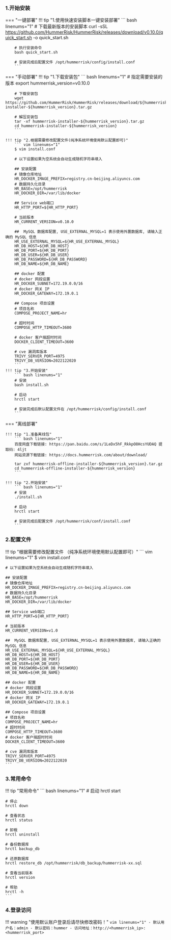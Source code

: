 ### 1.开始安装

=== "一键部署"
    !!! tip "1.使用快速安装脚本一键安装部署"
        ``` bash linenums="1"
        # 下载最新版本的安装脚本
        curl -sSL https://github.com/HummerRisk/HummerRisk/releases/download/v0.10.0/quick_start.sh -o quick_start.sh
    
        # 执行安装命令
        bash quick_start.sh
    
        # 安装完成后配置文件 /opt/hummerrisk/config/install.conf
        ```

=== "手动部署"
    !!! tip "1.下载安装包"
        ``` bash linenums="1"
        # 指定需要安装的版本
        export hummerrisk_version=v0.10.0
        
        # 下载安装包
        wget https://github.com/HummerRisk/HummerRisk/releases/download/${hummerrisk_version}/hummerrisk-installer-${hummerrisk_version}.tar.gz
        
        # 解压安装包       
        tar -xf hummerrisk-installer-${hummerrisk_version}.tar.gz
        cd hummerrisk-installer-${hummerrisk_version}
        ```
    
    !!! tip "2.根据需要修改配置文件(纯净系统环境使用默认配置即可)"
        ``` vim linenums="1"
        $ vim install.conf
        
        # 以下设置如果为空系统会自动生成随机字符串填入
        
        ## 安装配置
        # 镜像仓库地址
        HR_DOCKER_IMAGE_PREFIX=registry.cn-beijing.aliyuncs.com
        # 数据持久化目录
        HR_BASE=/opt/hummerrisk
        HR_DOCKER_DIR=/var/lib/docker
        
        ## Service web端口
        HR_HTTP_PORT=${HR_HTTP_PORT}
        
        # 当前版本
        HR_CURRENT_VERSION=v0.10.0
        
        ##  MySQL 数据库配置, USE_EXTERNAL_MYSQL=1 表示使用外置数据库, 请输入正确的 MySQL 信息
        HR_USE_EXTERNAL_MYSQL=${HR_USE_EXTERNAL_MYSQL}
        HR_DB_HOST=${HR_DB_HOST}
        HR_DB_PORT=${HR_DB_PORT}
        HR_DB_USER=${HR_DB_USER}
        HR_DB_PASSWORD=${HR_DB_PASSWORD}
        HR_DB_NAME=${HR_DB_NAME}
        
        ## docker 配置
        # docker 网段设置
        HR_DOCKER_SUBNET=172.19.0.0/16
        # docker 网关 IP
        HR_DOCKER_GATEWAY=172.19.0.1
        
        ## Compose 项目设置
        # 项目名称
        COMPOSE_PROJECT_NAME=hr
        
        # 超时时间
        COMPOSE_HTTP_TIMEOUT=3600
        
        # docker 客户端超时时间
        DOCKER_CLIENT_TIMEOUT=3600
        
        # cve 漏洞库版本
        TRIVY_SERVER_PORT=4975
        TRIVY_DB_VERSION=2022122020
        ```
    !!! tip "3.开始安装"
        ``` bash linenums="1"
        # 安装
        bash install.sh
        
        # 启动
        hrctl start
        
        # 安装完成后默认配置文件在 /opt/hummerrisk/config/install.conf
        ```

=== "离线部署"

    !!! tip "1.准备离线包"
        ``` bash linenums="1"
        百度网盘下载链接: https://pan.baidu.com/s/1LeDx5hF_RkkpO8HcsYUDAQ 提取码: 4ljt
        网站资源下载链接: https://docs.hummerrisk.com/about/download/
        
        tar zxf hummerrisk-offline-installer-${hummerrisk_version}.tar.gz
        cd hummerrisk-offline-installer-${hummerrisk_version}
        ```

    !!! tip "2.开始安装"
        ``` bash linenums="1"
        # 安装
        ./install.sh
    
        # 启动
        hrctl start
    
        # 安装完成后配置文件 /opt/hummerrisk/conf/install.conf
        ```

### 2.配置文件
!!! tip "根据需要修改配置文件 （纯净系统环境使用默认配置即可）"
    ``` vim linenums="1"
    $ vim install.conf

    # 以下设置如果为空系统会自动生成随机字符串填入
    
    ## 安装配置
    # 镜像仓库地址
    HR_DOCKER_IMAGE_PREFIX=registry.cn-beijing.aliyuncs.com
    # 数据持久化目录
    HR_BASE=/opt/hummerrisk
    HR_DOCKER_DIR=/var/lib/docker
    
    ## Service web端口
    HR_HTTP_PORT=${HR_HTTP_PORT}
    
    # 当前版本
    HR_CURRENT_VERSION=v1.0
    
    ##  MySQL 数据库配置, USE_EXTERNAL_MYSQL=1 表示使用外置数据库, 请输入正确的 MySQL 信息
    HR_USE_EXTERNAL_MYSQL=${HR_USE_EXTERNAL_MYSQL}
    HR_DB_HOST=${HR_DB_HOST}
    HR_DB_PORT=${HR_DB_PORT}
    HR_DB_USER=${HR_DB_USER}
    HR_DB_PASSWORD=${HR_DB_PASSWORD}
    HR_DB_NAME=${HR_DB_NAME}
    
    ## docker 配置
    # docker 网段设置
    HR_DOCKER_SUBNET=172.19.0.0/16
    # docker 网关 IP
    HR_DOCKER_GATEWAY=172.19.0.1
    
    ## Compose 项目设置
    # 项目名称
    COMPOSE_PROJECT_NAME=hr
    # 超时时间
    COMPOSE_HTTP_TIMEOUT=3600
    # docker 客户端超时时间
    DOCKER_CLIENT_TIMEOUT=3600
    
    # cve 漏洞库版本
    TRIVY_SERVER_PORT=4975
    TRIVY_DB_VERSION=2022122020
    ```
### 3.常用命令
!!! tip "常用命令"
    ``` bash linenums="1"
    # 启动
    hrctl start
    
    # 停止
    hrctl down
    
    # 查看状态
    hrctl status
    
    # 卸载
    hrctl uninstall
    
    # 备份数据库
    hrctl backup_db
    
    # 还原数据库
    hrctl restore_db /opt/hummerrisk/db_backup/hummerrisk-xx.sql
    
    # 查看当前版本
    hrctl version
    
    # 帮助
    hrctl -h
    ```

### 4.登录访问
!!! warning "使用默认账户登录后请尽快修改密码！"
    ``` vim linenums="1"
    - 默认用户名：admin
    - 默认密码：hummer
    - 访问地址：http://<hummerrisk_ip>:<hummerrisk_port>
    ```
